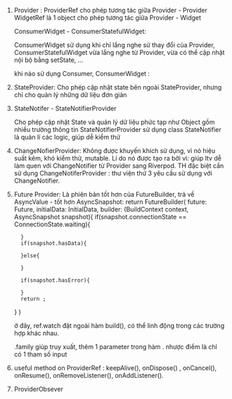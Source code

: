 1.  Provider :
    ProviderRef cho phép tương tác giữa Provider - Provider
    WidgetRef là 1 object cho phép tương tác giữa Provider - Widget

    ConsumerWidget - ConsumerStatefulWidget:

    ConsumerWidget sử dụng khi chỉ lắng nghe sử thay đổi của Provider,
    ConsumerStatefulWidget vừa lắng nghe từ Provider, vừa có thể cập nhật nội bộ bằng setState, ...

    khi nào sử dụng Consumer, ConsumerWidget :

2.  StateProvider:
    Cho phép cập nhật state bên ngoài StateProvider, nhưng chỉ cho quản lý những dữ
    liệu đơn giản

3.  StateNotifer - StateNotifierProvider

    Cho phép cập nhật State và quản lý dữ liệu phức tạp như Object gồm nhiều trường thông tin
    StateNotifierProvider sử dụng class StateNotifier là quản lí các logic, giúp dễ kiểm thử

4.  ChangeNofierProvider: Không được khuyến khích sử dụng,
    vì nó hiệu suất kém, khó kiểm thử, mutable.
    Lí do nó được tạo ra bởi vì: giúp ltv dễ làm quen với ChangeNotifier từ Provider sang Riverpod.
    TH đặc biệt cần sử dụng ChangeNotiferProvider : thư viện thứ 3 yêu cầu sử dụng với ChangeNotifier.

5.  Future Provider:
    Là phiên bản tốt hơn của FutureBuilder,
    trả về AsyncValue - tốt hơn AsyncSnapshot:
    return FutureBuilder(
    future: Future,
    initialData: InitialData,
    builder: (BuildContext context, AsyncSnapshot snapshot){
    if(snapshot.connectionState == ConnectionState.waiting){

          }
          if(snapshot.hasData){

          }else{

          }

          if(snapshot.hasError){

          }
          return ;

    }
    )

    ở đây, ref.watch đặt ngoài hàm build(), có thể linh động trong các trường hợp khác nhau.

    .family giúp truy xuất, thêm 1 parameter trong hàm . nhược điểm là chỉ có 1 tham số input

6.  useful method on ProviderRef : keepAlive(), onDispose() , onCancel(),
    onResume(), onRemoveListener(), onAddListener().

7.  ProviderObsever
